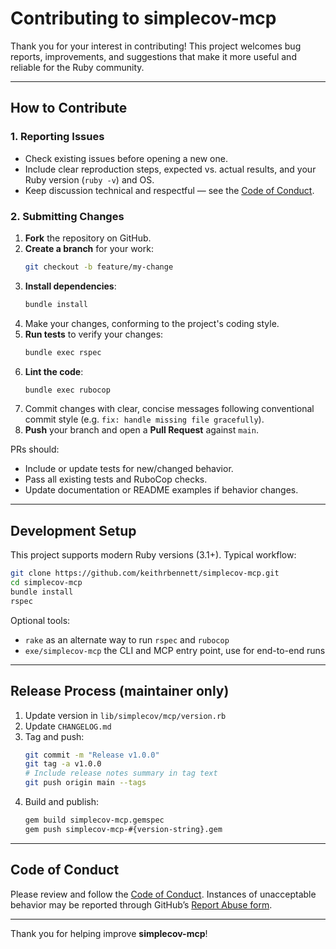 # Contributing to simplecov-mcp

Thank you for your interest in contributing! 
This project welcomes bug reports, improvements, and suggestions that make it more useful and reliable for the Ruby community.

---

## How to Contribute

### 1. Reporting Issues
- Check existing issues before opening a new one.  
- Include clear reproduction steps, expected vs. actual results, and your Ruby version (`ruby -v`) and OS.  
- Keep discussion technical and respectful — see the [Code of Conduct](CODE_OF_CONDUCT.md).

### 2. Submitting Changes
1. **Fork** the repository on GitHub.  
1. **Create a branch** for your work:  
   ```bash
   git checkout -b feature/my-change
   ```
1. **Install dependencies**:  
   ```bash
   bundle install
   ```
1. Make your changes, conforming to the project's coding style.
1. **Run tests** to verify your changes:  
   ```bash
   bundle exec rspec
   ```
1. **Lint the code**:  
   ```bash
   bundle exec rubocop
   ```
1. Commit changes with clear, concise messages following conventional commit style (e.g. `fix: handle missing file gracefully`).
1. **Push** your branch and open a **Pull Request** against `main`.

PRs should:
- Include or update tests for new/changed behavior.  
- Pass all existing tests and RuboCop checks.  
- Update documentation or README examples if behavior changes.

---

## Development Setup

This project supports modern Ruby versions (3.1+). Typical workflow:

```bash
git clone https://github.com/keithrbennett/simplecov-mcp.git
cd simplecov-mcp
bundle install
rspec
```

Optional tools:
- `rake` as an alternate way to run `rspec` and `rubocop`
- `exe/simplecov-mcp` the CLI and MCP entry point, use for end-to-end runs

---

## Release Process (maintainer only)

1. Update version in `lib/simplecov/mcp/version.rb`
2. Update `CHANGELOG.md`
3. Tag and push:
   ```bash
   git commit -m "Release v1.0.0"
   git tag -a v1.0.0
   # Include release notes summary in tag text
   git push origin main --tags
   ```
4. Build and publish:
   ```bash
   gem build simplecov-mcp.gemspec
   gem push simplecov-mcp-#{version-string}.gem
   ```
---

## Code of Conduct

Please review and follow the [Code of Conduct](CODE_OF_CONDUCT.md). 
Instances of unacceptable behavior may be reported through GitHub’s [Report Abuse form](https://github.com/contact/report-abuse).

---

Thank you for helping improve **simplecov-mcp**!
